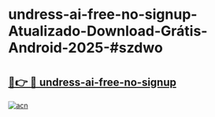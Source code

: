 # undress-ai-free-no-signup-Atualizado-Download-Grátis-Android-2025-#szdwo

# <h2><a href="https://ainizakaria.my?title=undress-ai-free-no-signup&ref=24M">🔗👉 🔴 undress-ai-free-no-signup</a></h2>

[![acn](https://github.com/user-attachments/assets/0f9c940e-d8b0-45ae-aac7-cd30a18b3e1c)](https://ainizakaria.my?title=undress-ai-free-no-signup&ref=24M)

